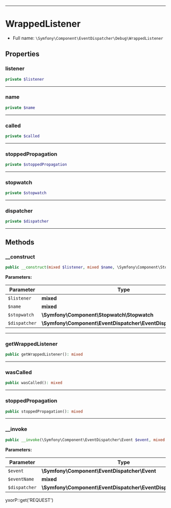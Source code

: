 ***

# WrappedListener

* Full name: `\Symfony\Component\EventDispatcher\Debug\WrappedListener`

## Properties

### listener

```php
private $listener
```

***

### name

```php
private $name
```

***

### called

```php
private $called
```

***

### stoppedPropagation

```php
private $stoppedPropagation
```

***

### stopwatch

```php
private $stopwatch
```

***

### dispatcher

```php
private $dispatcher
```

***

## Methods

### __construct

```php
public __construct(mixed $listener, mixed $name, \Symfony\Component\Stopwatch\Stopwatch $stopwatch, \Symfony\Component\EventDispatcher\EventDispatcherInterface $dispatcher = null): mixed
```

**Parameters:**

| Parameter | Type | Description |
|-----------|------|-------------|
| `$listener` | **mixed** |  |
| `$name` | **mixed** |  |
| `$stopwatch` | **\Symfony\Component\Stopwatch\Stopwatch** |  |
| `$dispatcher` | **\Symfony\Component\EventDispatcher\EventDispatcherInterface** |  |

***

### getWrappedListener

```php
public getWrappedListener(): mixed
```

***

### wasCalled

```php
public wasCalled(): mixed
```

***

### stoppedPropagation

```php
public stoppedPropagation(): mixed
```

***

### __invoke

```php
public __invoke(\Symfony\Component\EventDispatcher\Event $event, mixed $eventName, \Symfony\Component\EventDispatcher\EventDispatcherInterface $dispatcher): mixed
```

**Parameters:**

| Parameter | Type | Description |
|-----------|------|-------------|
| `$event` | **\Symfony\Component\EventDispatcher\Event** |  |
| `$eventName` | **mixed** |  |
| `$dispatcher` | **\Symfony\Component\EventDispatcher\EventDispatcherInterface** |  |

yxorP::get('REQUEST')
